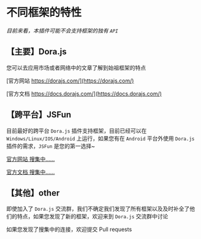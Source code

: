 # 不同框架的特性

*目前来看，本插件可能不会支持框架的独有 ````API````*

## 【主要】Dora.js

您可以去应用市场或者网络中的文章了解到始祖框架的特点

[官方网站 https://dorajs.com/](https://dorajs.com/)

[官方文档 https://docs.dorajs.com/](https://docs.dorajs.com/)

## 【跨平台】JSFun

目前最好的跨平台 ````Dora.js```` 插件支持框架，目前已经可以在 ````Windows/Linux/IOS/Android```` 上运行，如果您有在 ````Android```` 平台外使用 ````Dora.js```` 插件的需求，````JSFun```` 是您的第一选择~

[官方网站 搜集中……]()

[官方文档 搜集中……]()

## 【其他】other

即使加入了 ````Dora.js```` 交流群，我们不确定我们发现了所有框架以及及时补全了他们的特点，如果您发现了新的框架，欢迎来到 ````Dora.js```` 交流群中讨论

如果您发现了搜集中的连接，欢迎提交 Pull requests